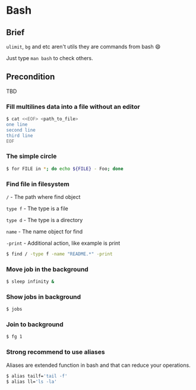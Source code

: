 # Bash

## Brief

`ulimit`, `bg` and etc aren't utils they are commands from bash :smile:

Just type `man bash` to check others.

## Precondition
TBD

### Fill multilines data into a file without an editor

```bash
$ cat <<EOF> <path_to_file>
one line
second line
third line
EOF
```

### The simple circle

```bash
$ for FILE in *; do echo ${FILE} - Foo; done
```

### Find file in filesystem

`/`      - The path where find object 

`type f` - The type is a file

`type d` - The type is a directory

`name`   - The name object for find

`-print` - Additional action, like example is print

```bash
$ find / -type f -name "README.*" -print
```

### Move job in the background

```bash
$ sleep infinity &
```

### Show jobs in background

```bash
$ jobs
```

### Join to background

```bash
$ fg 1
```

### Strong recommend to use aliases

Aliases are extended function in bash and that can reduce your operations.

```bash
$ alias tailf='tail -f'
$ alias ll='ls -la'
```

